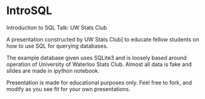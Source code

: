 # IntroSQL
Introduction to SQL Talk: UW Stats Club

A presentation constructed by UW Stats Club] to educate fellow students on how to use SQL for querying databases.

The example database given uses SQLite3 and is loosely based around operation of University of Waterloo Stats Club. Almost all data is fake and slides are made in ipython notebook.

Presentation is made for educational purposes only. Feel free to fork, and modify as you see fit for your own presentations.
